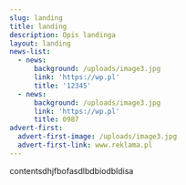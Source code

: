 ```yaml
---
slug: landing
title: landing
description: Opis landinga
layout: landing
news-list:
  - news:
      background: /uploads/image3.jpg
      link: 'https://wp.pl'
      title: '12345'
  - news:
      background: /uploads/image3.jpg
      link: 'https://wp.pl'
      title: 0987
advert-first:
  advert-first-image: /uploads/image3.jpg
  advert-first-link: www.reklama.pl
---
```

 contentsdhjfbofasdlbdbiodbldisa

